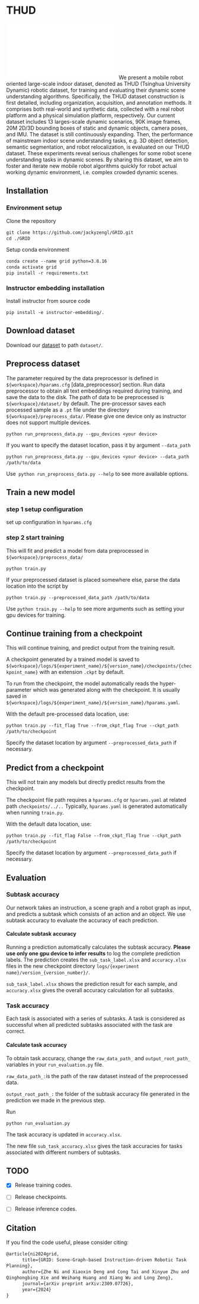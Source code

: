 # THUD
![plot](docs/ICRA24_Poster.pdf)
We present a mobile robot oriented large-scale indoor dataset, denoted as THUD (Tsinghua University Dynamic) robotic dataset, for training and evaluating their dynamic scene understanding algorithms. Specifically,
the THUD dataset construction is first detailed, including organization, acquisition, and annotation methods. It comprises
both real-world and synthetic data, collected with a real robot platform and a physical simulation platform, respectively. Our current dataset includes 13 larges-scale dynamic scenarios, 90K image frames, 20M 2D/3D bounding boxes of static and dynamic objects, camera poses, and IMU. The dataset is still continuously expanding. Then, the performance of mainstream indoor scene understanding tasks, e.g. 3D object detection, semantic segmentation, and robot relocalization, is evaluated on our THUD dataset. These experiments reveal serious challenges for some robot scene understanding tasks in dynamic scenes. By sharing this dataset, we aim to foster and iterate new mobile robot algorithms quickly for robot actual working dynamic environment, i.e. complex crowded dynamic scenes.

## Installation
### Environment setup
Clone the repository
```
git clone https://github.com/jackyzengl/GRID.git
cd ./GRID
```
Setup conda environment
```
conda create --name grid python=3.8.16
conda activate grid
pip install -r requirements.txt
```
### Instructor embedding installation
Install instructor from source code
```
pip install -e instructor-embedding/.
```

## Download dataset
Download our [dataset](https://github.com/jackyzengl/GRID_Dataset) to path ```dataset/```.


## Preprocess dataset
The parameter required by the data preprocessor is defined in ```${workspace}/hparams.cfg``` [data_preprocessor] section. 
Run data preprocessor to obtain all text embeddings required during training, 
and save the data to the disk. The path of data to be preprocessed is ```${workspace}/dataset/``` by default. The pre-processor saves each processed sample as a ```.pt``` file under the directory ```${workspace}/preprocess_data/```.
Please give one device only as instructor does not support multiple devices.
```
python run_preprocess_data.py --gpu_devices <your device>
```
If you want to specify the dataset location, pass it by argument ```--data_path``` 
```
python run_preprocess_data.py --gpu_devices <your device> --data_path /path/to/data
```
Use``` python run_preprocess_data.py --help``` to see more available options.

## Train a new model
### step 1 setup configuration
set up configuration in ```hparams.cfg```

### step 2 start training
This will fit and predict a model from data preprocessed in ```${workspace}/preprocess_data/```
```
python train.py 
```
If your preprocessed dataset is placed somewhere else, parse the data location into the script by
```
python train.py --preprocessed_data_path /path/to/data
```
Use ```python train.py --help``` to see more arguments such as setting your gpu devices for training.

## Continue training from a checkpoint
This will continue training, and predict output from the training result.

A checkpoint generated by a trained model is saved to ```${workspace}/logs/${experiment_name}/${version_name}/checkpoints/{checkpoint_name}``` with an extension ```.ckpt``` by default.

To run from the checkpoint, the model automatically reads the hyper-parameter which was generated along with the checkpoint. It is usually saved in ```${workspace}/logs/${experiment_name}/${version_name}/hparams.yaml```. 

With the default pre-processed data location, use:
```
python train.py --fit_flag True --from_ckpt_flag True --ckpt_path /path/to/checkpoint
```
Specify the dataset location by argument ```--preprocessed_data_path``` if necessary.
<br/>


## Predict from a checkpoint
This will not train any models but directly predict results from the checkpoint. 

The checkpoint file path requires a ```hparams.cfg``` or ```hparams.yaml``` at related path ```checkpoints/../..``` Typically, ```hparams.yaml``` is generated automatically when running ```train.py```.

With the default data location, use:
```
python train.py --fit_flag False --from_ckpt_flag True --ckpt_path /path/to/checkpoint
```
Specify the dataset location by argument ```--preprocessed_data_path``` if necessary.

## Evaluation
### Subtask accuracy
Our network takes an instruction, a scene graph and a robot graph as input, and predicts a subtask which consists of an action and an object. We use subtask accuracy to evaluate the accuracy of each prediction.

#### Calculate subtask accuracy
Running a prediction automatically calculates the subtask accuracy. 
**Please use only one gpu device to infer results** to log the complete prediction labels.
The prediction creates the ```sub_task_label.xlsx``` and ```accuracy.xlsx``` files in the new checkpoint directory ```logs/{experiment name}/version_{version_number}/```.

```sub_task_label.xlsx``` shows the prediction result for each sample, and ```accuracy.xlsx``` gives the overall accuracy calculation for all subtasks.

### Task accuracy
Each task is associated with a series of subtasks. A task is considered as successful when all predicted subtasks associated with the task are correct. 

#### Calculate task accuracy
To obtain task accuracy, change the ```raw_data_path_``` and ```output_root_path_``` variables in your ```run_evaluation.py``` file. 

```raw_data_path_:```is the path of the raw dataset instead of the preprocessed data.

```output_root_path_:```  the folder of the subtask accuracy file generated in the prediction we made in the previous step.

Run
```
python run_evaluation.py
```
The task accuracy is updated in ```accuracy.xlsx```. 

The new file ```sub_task_accuracy.xlsx``` gives the task accuracies for tasks associated with different numbers of subtasks.

## TODO
- [x] Release training codes.
- [ ] Release checkpoints.
- [ ] Release inference codes.


## Citation
If you find the code useful, please consider citing:
```
@article{ni2024grid,
      title={GRID: Scene-Graph-based Instruction-driven Robotic Task Planning}, 
      author={Zhe Ni and Xiaoxin Deng and Cong Tai and Xinyue Zhu and Qinghongbing Xie and Weihang Huang and Xiang Wu and Long Zeng},
      journal={arXiv preprint arXiv:2309.07726},
      year={2024}
}
```
